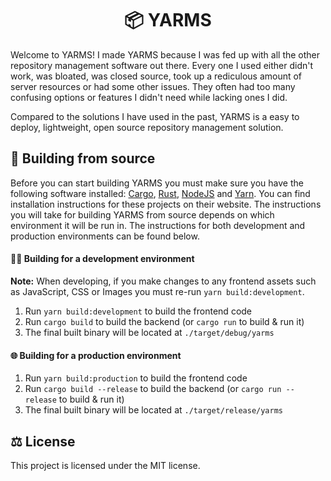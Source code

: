 <h1 align="center">📦 YARMS</h1>

Welcome to YARMS! I made YARMS because I was fed up with all the other repository management software out there. Every one I used either didn't work, was bloated, was closed source, took up a rediculous amount of server resources or had some other issues. They often had too many confusing options or features I didn't need while lacking ones I did.

Compared to the solutions I have used in the past, YARMS is a easy to deploy, lightweight, open source repository management solution.

## 🔧 Building from source

Before you can start building YARMS you must make sure you have the following software installed: [Cargo](https://rustup.rs/), [Rust](https://rustup.rs/), [NodeJS](https://nodejs.org/en/) and [Yarn](https://yarnpkg.com/). You can find installation instructions for these projects on their website. The instructions you will take for building YARMS from source depends on which environment it will be run in. The instructions for both development and production environments can be found below.

#### 🧑‍💻 Building for a development environment

**Note:** When developing, if you make changes to any frontend assets such as JavaScript, CSS or Images you must re-run `yarn build:development`.

1. Run `yarn build:development` to build the frontend code
2. Run `cargo build` to build the backend (or `cargo run` to build & run it)
3. The final built binary will be located at `./target/debug/yarms`

#### 🌐 Building for a production environment

1. Run `yarn build:production` to build the frontend code
2. Run `cargo build --release` to build the backend (or `cargo run --release` to build & run it)
3. The final built binary will be located at `./target/release/yarms`

## ⚖️ License

This project is licensed under the MIT license.
